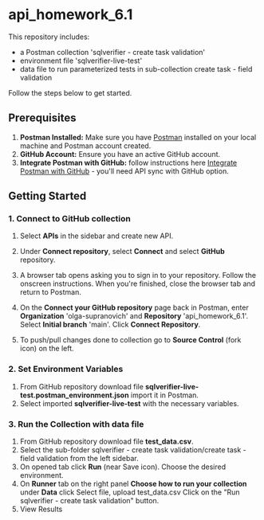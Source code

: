 # api_homework_6.1

 This repository includes:
 - a Postman collection 'sqlverifier - create task validation' 
 - environment file 'sqlverifier-live-test'
 - data file to run parameterized tests in sub-collection create task - field validation
 
 Follow the steps below to get started.

## Prerequisites
1. **Postman Installed:** Make sure you have [Postman](https://www.postman.com/) installed on your local machine and Postman account created.
2. **GitHub Account:** Ensure you have an active GitHub account.
3. **Integrate Postman with GitHub:** follow instructions here [Integrate Postman with GitHub](https://learning.postman.com/docs/integrations/available-integrations/github/) - you'll need API sync with GitHub option. 

## Getting Started

### 1. Connect to GitHub collection
1. Select **APIs** in the sidebar and create new API.

2. Under **Connect repository**, select **Connect** and select **GitHub** repository.

3. A browser tab opens asking you to sign in to your repository. Follow the onscreen instructions. When you're finished, close the browser tab and return to Postman.

4. On the **Connect your GitHub repository** page back in Postman, enter  **Organization** 'olga-supranovich' and **Repository** 'api_homework_6.1'. Select **Initial branch** 'main'. Click **Connect Repository**.
5. To push/pull changes done to collection go to  **Source Control** (fork icon) on the left.

### 2. Set Environment Variables

1. From GitHub repository download file **sqlverifier-live-test.postman_environment.json** import it in Postman.
2. Select imported **sqlverifier-live-test** with the necessary variables.

### 3. Run the Collection with data file
1. From GitHub repository download file **test_data.csv**.
2. Select the sub-folder sqlverifier - create task validation/create task - field validation from the left sidebar.
3. On opened tab click  **Run** (near Save icon). Choose the desired environment. 
4. On **Runner** tab on the right panel **Choose how to run your collection** under **Data** click Select file, upload test_data.csv 
Click on the "Run sqlverifier - create task validation" button.
5. View Results
